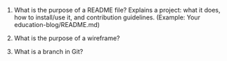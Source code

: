 1. What is the purpose of a README file?
Explains a project: what it does, how to install/use it, and contribution guidelines. (Example: Your education-blog/README.md)

1. What is the purpose of a wireframe?


1. What is a branch in Git?